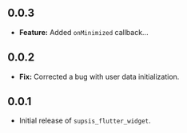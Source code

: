 ## 0.0.3

- **Feature:** Added `onMinimized` callback...

## 0.0.2

- **Fix:** Corrected a bug with user data initialization.

## 0.0.1

- Initial release of `supsis_flutter_widget`.
